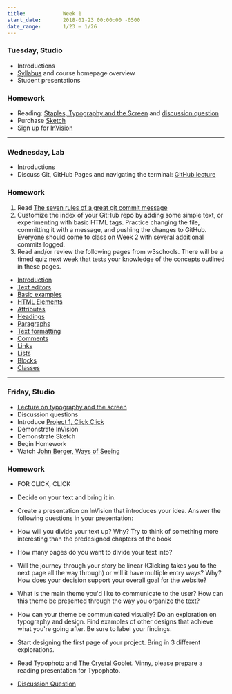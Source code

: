 ```yaml
---
title:            Week 1
start_date:       2018-01-23 00:00:00 -0500
date_range:       1/23 – 1/26
---
```


### Tuesday, Studio

- Introductions
- [Syllabus](https://docs.google.com/document/d/10_OBOOdFk3AfyrnyAWjOvvR35NfrKr0Ze9-e1xDXdXo/edit?usp=sharing) and course homepage overview
- Student presentations

### Homework
- Reading: [Staples, Typography and the Screen](/assets/readings/staples-typography.pdf) and [discussion question](https://docs.google.com/document/d/18sKz4hNZBPRf6RGIiqbPpylc5A8lOblWFT21CX7TSjM/edit?usp=sharing)
- Purchase [Sketch](https://www.sketchapp.com/store/edu/)
- Sign up for [InVision](https://www.invisionapp.com/)

---

### Wednesday, Lab

- Introductions
- Discuss Git, GitHub Pages and navigating the terminal: [GitHub lecture](/lectures/lab/github)

### Homework

1. Read [The seven rules of a great git commit message](http://chris.beams.io/posts/git-commit/#seven-rules)
1. Customize the index of your GitHub repo by adding some simple text, or
  experimenting with basic HTML tags. Practice changing the file, committing it
  with a message, and pushing the changes to GitHub. Everyone should come to class
  on Week 2 with several additional commits logged.
1. Read and/or review the following pages from w3schools. There will be a timed quiz next week that tests your knowledge of the concepts outlined in these pages.
  - [Introduction](https://www.w3schools.com/html/html_intro.asp)
  - [Text editors](https://www.w3schools.com/html/html_editors.asp)
  - [Basic examples](https://www.w3schools.com/html/html_basic.asp)
  - [HTML Elements](https://www.w3schools.com/html/html_elements.asp)
  - [Attributes](https://www.w3schools.com/html/html_attributes.asp)
  - [Headings](https://www.w3schools.com/html/html_headings.asp)
  - [Paragraphs](https://www.w3schools.com/html/html_paragraphs.asp)
  - [Text formatting](https://www.w3schools.com/html/html_formatting.asp)
  - [Comments](https://www.w3schools.com/html/html_comments.asp)
  - [Links](https://www.w3schools.com/html/html_links.asp)
  - [Lists](https://www.w3schools.com/html/html_lists.asp)
  - [Blocks](https://www.w3schools.com/html/html_blocks.asp)
  - [Classes](https://www.w3schools.com/html/html_classes.asp)

---

### Friday, Studio

- [Lecture on typography and the screen](/assets/lectures/lecture1_staples.pdf)
- Discussion questions
- Introduce [Project 1, Click Click](/projects/clickclick)
- Demonstrate InVision
- Demonstrate Sketch
- Begin Homework
- Watch [John Berger, Ways of Seeing](https://www.youtube.com/watch?v=0pDE4VX_9Kk)

### Homework
- FOR CLICK, CLICK
- Decide on your text and bring it in.
- Create a presentation on InVision that introduces your idea. Answer the following questions in your presentation:
- How will you divide your text up? Why? Try to think of something more interesting than the predesigned chapters of the book
- How many pages do you want to divide your text into?
- Will the journey through your story be linear (Clicking takes you to the next page all the way through) or will it have multiple entry ways? Why? How does your decision support your overall goal for the website?
- What is the main theme you'd like to communicate to the user? How can this theme be presented through the way you organize the text?
- How can your theme be communicated visually? Do an exploration on typography and design. Find examples of other designs that achieve what you're going after. Be sure to label your findings.
- Start designing the first page of your project. Bring in 3 different explorations.

- Read [Typophoto](/assets/readings/moholy-nagy-laszlo-typophoto.pdf) and [The Crystal Goblet](/assets/readings/warde-beatrice_the-crystal-goblet.pdf). Vinny, please prepare a reading presentation for Typophoto.
- [Discussion Question](https://docs.google.com/document/d/13ccSdgQ7JWSdvlFeqRbZy2Ek157eq-cPWSOipDK6AHU/edit?usp=sharing)
